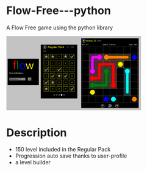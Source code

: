 # Flow-Free---python
A Flow Free game using the python library

<img src="https://raw.githubusercontent.com/KuroiTowzeur/Flow-Free---python/master/theGame.png"
alt="example 20x20" width="70%"/>

# Description
* 150 level included in the Regular Pack
* Progression auto save thanks to user-profile
* a level builder

